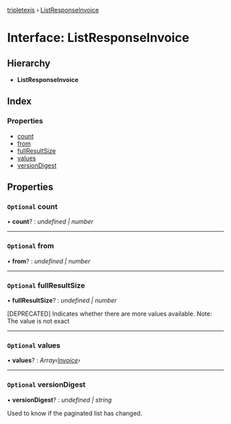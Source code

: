 [tripletexjs](../README.md) › [ListResponseInvoice](listresponseinvoice.md)

# Interface: ListResponseInvoice

## Hierarchy

* **ListResponseInvoice**

## Index

### Properties

* [count](listresponseinvoice.md#optional-count)
* [from](listresponseinvoice.md#optional-from)
* [fullResultSize](listresponseinvoice.md#optional-fullresultsize)
* [values](listresponseinvoice.md#optional-values)
* [versionDigest](listresponseinvoice.md#optional-versiondigest)

## Properties

### `Optional` count

• **count**? : *undefined | number*

___

### `Optional` from

• **from**? : *undefined | number*

___

### `Optional` fullResultSize

• **fullResultSize**? : *undefined | number*

[DEPRECATED] Indicates whether there are more values available. Note: The value is not exact

___

### `Optional` values

• **values**? : *Array‹[Invoice](../modules/invoice.md)›*

___

### `Optional` versionDigest

• **versionDigest**? : *undefined | string*

Used to know if the paginated list has changed.
